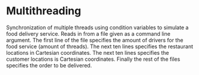 # Multithreading
Synchronization of multiple threads using condition variables to simulate a food delivery service. Reads in from a file given as a command line argument. The first line of the file specifies the amount of drivers for the food service (amount of threads). The next ten lines specifies the restaurant locations in Cartesian coordinates. The next ten lines specifies the customer locations is Cartesian coordinates. Finally the rest of the files specifies the order to be delivered.
